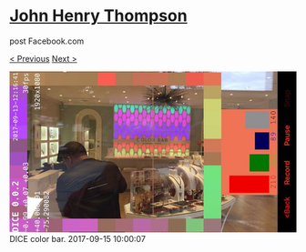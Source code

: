 # [John Henry Thompson](../README.md)
post Facebook.com

[< Previous](2017-09-15-2.md) [Next >](2017-09-15-4.md)

[![](../media/2017-09-15/Timeline-Photos-DICE-color-bar.jpg)](../README.md)
DICE color bar.
2017-09-15 10:00:07